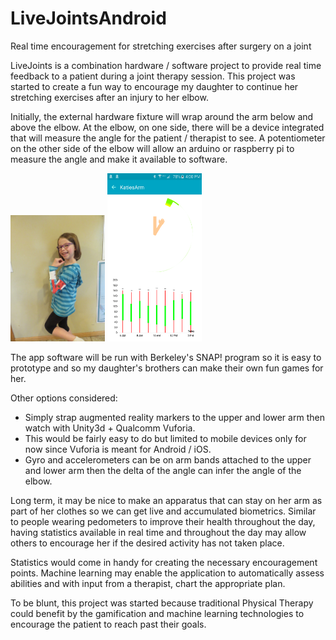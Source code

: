 # LiveJointsAndroid

Real time encouragement for stretching exercises after surgery on a joint

LiveJoints is a combination hardware / software project to provide real time feedback to a patient during a joint therapy session.  This project was started to create a fun way to encourage my daughter to continue her stretching exercises after an injury to her elbow.

Initially, the external hardware fixture will wrap around the arm below and above the elbow.  At the elbow, on one side, there will be a  device integrated that will measure the angle for the patient / therapist to see.  A potentiometer on the other side of the elbow will  allow an arduino or raspberry pi to measure the angle and make it available to software.

<img src="images/contracted-profile.jpg" width="30%"> <img src="images/contracted-android.png" width="30%">

The app software will be run with Berkeley's SNAP! program so it is easy to prototype and so my daughter's brothers can make their own fun games for her.

Other options considered:
* Simply strap augmented reality markers to the upper and lower arm then watch with Unity3d + Qualcomm Vuforia.
 * This would be fairly easy to do but limited to mobile devices only for now since Vuforia is meant for Android / iOS.
* Gyro and accelerometers can be on arm bands attached to the upper and lower arm then the delta of the angle can infer the angle of the elbow.

Long term, it may be nice to make an apparatus that can stay on her arm as part of her clothes so we can get live and accumulated biometrics.  Similar to people wearing pedometers to improve their health throughout the day, having statistics available in real time and throughout the day may allow others to encourage her if the desired activity has not taken place.

Statistics would come in handy for creating the necessary encouragement points.  Machine learning may enable the application to automatically assess abilities and with input from a therapist, chart the appropriate plan.

To be blunt, this project was started because traditional Physical Therapy could benefit by the gamification and machine learning technologies to encourage the patient to reach past their goals.



